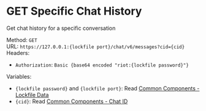 <!-- This file is automatically generated! Do not edit it directly! See https://github.com/techchrism/valorant-api-docs/blob/trunk/contributing.md for more information. -->

# GET Specific Chat History

Get chat history for a specific conversation  


Method: `GET`  
URL: `https://127.0.0.1:{lockfile port}/chat/v6/messages?cid={cid}`  
Headers:
 - `Authorization`: `Basic {base64 encoded "riot:{lockfile password}"}`

Variables:
 - `{lockfile password}` and `{lockfile port}`: Read [Common Components - Lockfile Data](../common-components.md#lockfile-data)
 - `{cid}`: Read [Common Components - Chat ID](../common-components.md#chat-id)

